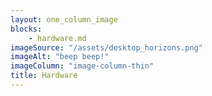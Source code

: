 ```yaml
---
layout: one_column_image
blocks:
    - hardware.md
imageSource: "/assets/desktop_horizons.png"
imageAlt: "beep beep!"
imageColumn: "image-column-thin"
title: Hardware
---
```

